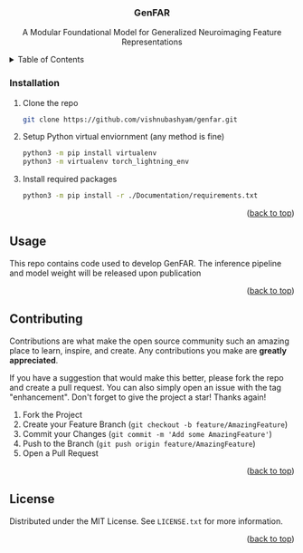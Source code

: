 

<a name="readme-top"></a>

<h3 align="center">GenFAR</h3>

  <p align="center">
    A Modular Foundational Model for Generalized Neuroimaging Feature Representations
  </p>

<!-- TABLE OF CONTENTS -->
<details>
  <summary>Table of Contents</summary>
  <ol>
    <li><a href="#installation">Installation</a></li>
    <li><a href="#usage">Usage</a></li>
    <li><a href="#contributing">Contributing</a></li>
    <li><a href="#license">License</a></li>
  </ol>
</details>




### Installation

1. Clone the repo
   ```sh
   git clone https://github.com/vishnubashyam/genfar.git
   ```
2. Setup Python virtual enviornment (any method is fine)
   ```sh
   python3 -m pip install virtualenv
   python3 -m virtualenv torch_lightning_env
   ```
3. Install required packages
   ```sh
   python3 -m pip install -r ./Documentation/requirements.txt
   ```

<p align="right">(<a href="#readme-top">back to top</a>)</p>



<!-- USAGE EXAMPLES -->
## Usage

This repo contains code used to develop GenFAR. The inference pipeline and model weight will be released upon publication

<p align="right">(<a href="#readme-top">back to top</a>)</p>





<!-- CONTRIBUTING -->
## Contributing

Contributions are what make the open source community such an amazing place to learn, inspire, and create. Any contributions you make are **greatly appreciated**.

If you have a suggestion that would make this better, please fork the repo and create a pull request. You can also simply open an issue with the tag "enhancement".
Don't forget to give the project a star! Thanks again!

1. Fork the Project
2. Create your Feature Branch (`git checkout -b feature/AmazingFeature`)
3. Commit your Changes (`git commit -m 'Add some AmazingFeature'`)
4. Push to the Branch (`git push origin feature/AmazingFeature`)
5. Open a Pull Request

<p align="right">(<a href="#readme-top">back to top</a>)</p>



<!-- LICENSE -->
## License

Distributed under the MIT License. See `LICENSE.txt` for more information.

<p align="right">(<a href="#readme-top">back to top</a>)</p>

